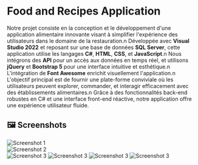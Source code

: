 # Food and Recipes Application

Notre projet consiste en la conception et le développement d'une application alimentaire innovante visant à simplifier l'expérience des utilisateurs dans le domaine de la restauration.n
Développée avec **Visual Studio 2022** et reposant sur une base de données **SQL Server**, cette application utilise les langages **C#**, **HTML**, **CSS**, et **JavaScript**.n
Nous intégrons des **API** pour un accès aux données en temps réel, et utilisons **jQuery** et **Bootstrap 5** pour une interface intuitive et esthétique.n
L'intégration de **Font Awesome** enrichit visuellement l'application.n
L'objectif principal est de fournir une plate-forme conviviale où les utilisateurs peuvent explorer, commander, et interagir efficacement avec des établissements alimentaires.n
Grâce à des fonctionnalités back-end robustes en C# et une interface front-end réactive, notre application offre une expérience utilisateur fluide.

## 🖼️ Screenshots

![Screenshot 1](path/to/screenshot5.png)  
![Screenshot 2](path/to/screenshot1.png)  
![Screenshot 3](path/to/screenshot2.png)
![Screenshot 3](path/to/screenshot7.png)
![Screenshot 3](path/to/screenshot4.png)
![Screenshot 3](path/to/screenshot3.png)
